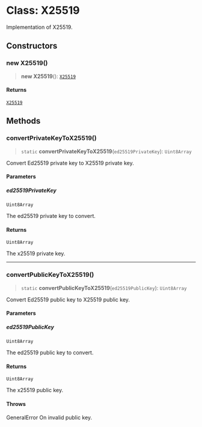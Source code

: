 # Class: X25519

Implementation of X25519.

## Constructors

### new X25519()

> **new X25519**(): [`X25519`](X25519.md)

#### Returns

[`X25519`](X25519.md)

## Methods

### convertPrivateKeyToX25519()

> `static` **convertPrivateKeyToX25519**(`ed25519PrivateKey`): `Uint8Array`

Convert Ed25519 private key to X25519 private key.

#### Parameters

##### ed25519PrivateKey

`Uint8Array`

The ed25519 private key to convert.

#### Returns

`Uint8Array`

The x25519 private key.

***

### convertPublicKeyToX25519()

> `static` **convertPublicKeyToX25519**(`ed25519PublicKey`): `Uint8Array`

Convert Ed25519 public key to X25519 public key.

#### Parameters

##### ed25519PublicKey

`Uint8Array`

The ed25519 public key to convert.

#### Returns

`Uint8Array`

The x25519 public key.

#### Throws

GeneralError On invalid public key.
